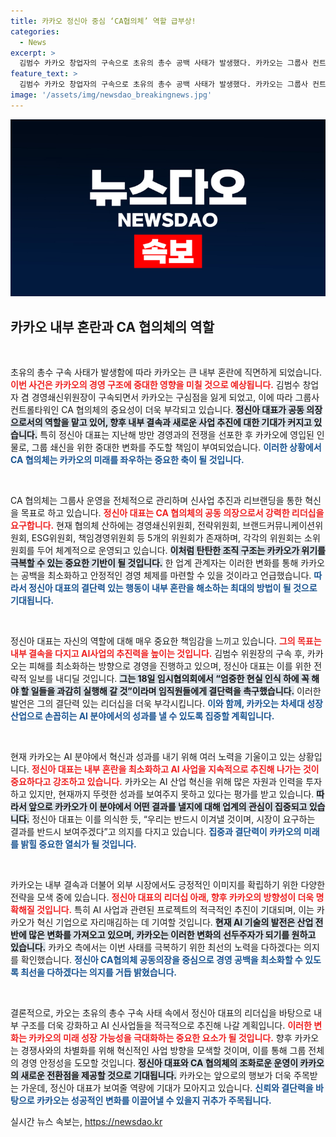 ```yaml
---
title: 카카오 정신아 중심 ‘CA협의체’ 역할 급부상!
categories:
  - News
excerpt: >
  김범수 카카오 창업자의 구속으로 초유의 총수 공백 사태가 발생했다. 카카오는 그룹사 컨트롤타워인 CA협의체의 정신아 대표이사에 힘을 실어 결속과 AI 신사업 추진에 주력할 예정이다. 
feature_text: >
  김범수 카카오 창업자의 구속으로 초유의 총수 공백 사태가 발생했다. 카카오는 그룹사 컨트롤타워인 CA협의체의 정신아 대표이사에 힘을 실어 결속과 AI 신사업 추진에 주력할 예정이다. 
image: '/assets/img/newsdao_breakingnews.jpg'
---
```


<p><img src="/assets/img/newsdao_breakingnews.jpg" alt="ontimetimes 속보" /></p>

<h2 data-ke-size="size26">카카오 내부 혼란과 CA 협의체의 역할</h2>

<p data-ke-size="size16">&nbsp;</p>

<p>초유의 총수 구속 사태가 발생함에 따라 카카오는 큰 내부 혼란에 직면하게 되었습니다. <b><span style="color: #ee2323;">이번 사건은 카카오의 경영 구조에 중대한 영향을 미칠 것으로 예상됩니다.</span></b> 김범수 창업자 겸 경영쇄신위원장이 구속되면서 카카오는 구심점을 잃게 되었고, 이에 따라 그룹사 컨트롤타워인 CA 협의체의 중요성이 더욱 부각되고 있습니다. <b><span style="background-color: #21538527;">정신아 대표가 공동 의장으로서의 역할을 맡고 있어, 향후 내부 결속과 새로운 사업 추진에 대한 기대가 커지고 있습니다.</span></b> 특히 정신아 대표는 지난해 방만 경영과의 전쟁을 선포한 후 카카오에 영입된 인물로, 그룹 쇄신을 위한 중대한 변화를 주도할 책임이 부여되었습니다. <b><span style="color: #1a5490;">이러한 상황에서 CA 협의체는 카카오의 미래를 좌우하는 중요한 축이 될 것입니다.</span></b></p>

<p data-ke-size="size16">&nbsp;</p>

<p>CA 협의체는 그룹사 운영을 전체적으로 관리하며 신사업 추진과 리브랜딩을 통한 혁신을 목표로 하고 있습니다. <b><span style="color: #ee2323;">정신아 대표는 CA 협의체의 공동 의장으로서 강력한 리더십을 요구합니다.</span></b> 현재 협의체 산하에는 경영쇄신위원회, 전략위원회, 브랜드커뮤니케이션위원회, ESG위원회, 책임경영위원회 등 5개의 위원회가 존재하며, 각각의 위원회는 소위원회를 두어 체계적으로 운영되고 있습니다. <b><span style="background-color: #21538527;">이처럼 탄탄한 조직 구조는 카카오가 위기를 극복할 수 있는 중요한 기반이 될 것입니다.</span></b> 한 업계 관계자는 이러한 변화를 통해 카카오는 공백을 최소화하고 안정적인 경영 체제를 마련할 수 있을 것이라고 언급했습니다. <b><span style="color: #1a5490;">따라서 정신아 대표의 결단력 있는 행동이 내부 혼란을 해소하는 최대의 방법이 될 것으로 기대됩니다.</span></b></p>

<p data-ke-size="size16">&nbsp;</p>

<p>정신아 대표는 자신의 역할에 대해 매우 중요한 책임감을 느끼고 있습니다. <b><span style="color: #ee2323;">그의 목표는 내부 결속을 다지고 AI사업의 추진력을 높이는 것입니다.</span></b> 김범수 위원장의 구속 후, 카카오는 피해를 최소화하는 방향으로 경영을 진행하고 있으며, 정신아 대표는 이를 위한 전략적 일보를 내디딜 것입니다. <b><span style="background-color: #21538527;">그는 18일 임시협의회에서 “엄중한 현실 인식 하에 꼭 해야 할 일들을 과감히 실행해 갈 것”이라며 임직원들에게 결단력을 촉구했습니다.</span></b> 이러한 발언은 그의 결단력 있는 리더십을 더욱 부각시킵니다. <b><span style="color: #1a5490;">이와 함께, 카카오는 차세대 성장 산업으로 손꼽히는 AI 분야에서의 성과를 낼 수 있도록 집중할 계획입니다.</span></b></p>

<p data-ke-size="size16">&nbsp;</p>

<p>현재 카카오는 AI 분야에서 혁신과 성과를 내기 위해 여러 노력을 기울이고 있는 상황입니다. <b><span style="color: #ee2323;">정신아 대표는 내부 혼란을 최소화하고 AI 사업을 지속적으로 추진해 나가는 것이 중요하다고 강조하고 있습니다.</span></b> 카카오는 AI 산업 혁신을 위해 많은 자원과 인력을 투자하고 있지만, 현재까지 뚜렷한 성과를 보여주지 못하고 있다는 평가를 받고 있습니다. <b><span style="background-color: #21538527;">따라서 앞으로 카카오가 이 분야에서 어떤 결과를 낼지에 대해 업계의 관심이 집중되고 있습니다.</span></b> 정신아 대표는 이를 의식한 듯, “우리는 반드시 이겨낼 것이며, 시장이 요구하는 결과를 반드시 보여주겠다”고 의지를 다지고 있습니다. <b><span style="color: #1a5490;">집중과 결단력이 카카오의 미래를 밝힐 중요한 열쇠가 될 것입니다.</span></b></p>

<p data-ke-size="size16">&nbsp;</p>

<p>카카오는 내부 결속과 더불어 외부 시장에서도 긍정적인 이미지를 확립하기 위한 다양한 전략을 모색 중에 있습니다. <b><span style="color: #ee2323;">정신아 대표의 리더십 아래, 향후 카카오의 방향성이 더욱 명확해질 것입니다.</span></b> 특히 AI 사업과 관련된 프로젝트의 적극적인 추진이 기대되며, 이는 카카오가 혁신 기업으로 자리매김하는 데 기여할 것입니다. <b><span style="background-color: #21538527;">현재 AI 기술의 발전은 산업 전반에 많은 변화를 가져오고 있으며, 카카오는 이러한 변화의 선두주자가 되기를 원하고 있습니다.</span></b> 카카오 측에서는 이번 사태를 극복하기 위한 최선의 노력을 다하겠다는 의지를 확인했습니다. <b><span style="color: #1a5490;">정신아 CA협의체 공동의장을 중심으로 경영 공백을 최소화할 수 있도록 최선을 다하겠다는 의지를 거듭 밝혔습니다.</span></b></p>

<p data-ke-size="size16">&nbsp;</p>

<p>결론적으로, 카오는 초유의 총수 구속 사태 속에서 정신아 대표의 리더십을 바탕으로 내부 구조를 더욱 강화하고 AI 신사업들을 적극적으로 추진해 나갈 계획입니다. <b><span style="color: #ee2323;">이러한 변화는 카카오의 미래 성장 가능성을 극대화하는 중요한 요소가 될 것입니다.</span></b> 향후 카카오는 경쟁사와의 차별화를 위해 혁신적인 사업 방향을 모색할 것이며, 이를 통해 그룹 전체의 경영 안정성을 도모할 것입니다. <b><span style="background-color: #21538527;">정신아 대표와 CA 협의체의 조화로운 운영이 카카오의 새로운 전환점을 제공할 것으로 기대됩니다.</span></b> 카카오는 앞으로의 행보가 더욱 주목받는 가운데, 정신아 대표가 보여줄 역량에 기대가 모아지고 있습니다. <b><span style="color: #1a5490;">신뢰와 결단력을 바탕으로 카카오는 성공적인 변화를 이끌어낼 수 있을지 귀추가 주목됩니다.</span></b></p>
실시간 뉴스 속보는, <a href="https://newsdao.kr" rel="dofollow">https://newsdao.kr</a>


